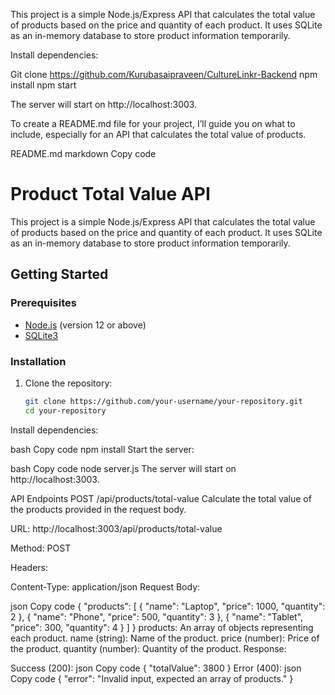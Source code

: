 This project is a simple Node.js/Express API that calculates the total value of products based on the price and quantity of each product. It uses SQLite as an in-memory database to store product information temporarily.

Install dependencies:

Git clone https://github.com/Kurubasaipraveen/CultureLinkr-Backend
npm install
npm start

The server will start on http://localhost:3003.

To create a README.md file for your project, I’ll guide you on what to include, especially for an API that calculates the total value of products.

README.md
markdown
Copy code
# Product Total Value API

This project is a simple Node.js/Express API that calculates the total value of products based on the price and quantity of each product. It uses SQLite as an in-memory database to store product information temporarily.

## Getting Started

### Prerequisites

- [Node.js](https://nodejs.org/) (version 12 or above)
- [SQLite3](https://www.sqlite.org/index.html)

### Installation

1. Clone the repository:
   ```bash
   git clone https://github.com/your-username/your-repository.git
   cd your-repository
Install dependencies:

bash
Copy code
npm install
Start the server:

bash
Copy code
node server.js
The server will start on http://localhost:3003.

API Endpoints
POST /api/products/total-value
Calculate the total value of the products provided in the request body.

URL: http://localhost:3003/api/products/total-value

Method: POST

Headers:

Content-Type: application/json
Request Body:

json
Copy code
{
  "products": [
    { "name": "Laptop", "price": 1000, "quantity": 2 },
    { "name": "Phone", "price": 500, "quantity": 3 },
    { "name": "Tablet", "price": 300, "quantity": 4 }
  ]
}
products: An array of objects representing each product.
name (string): Name of the product.
price (number): Price of the product.
quantity (number): Quantity of the product.
Response:

Success (200):
json
Copy code
{
  "totalValue": 3800
}
Error (400):
json
Copy code
{
  "error": "Invalid input, expected an array of products."
}
